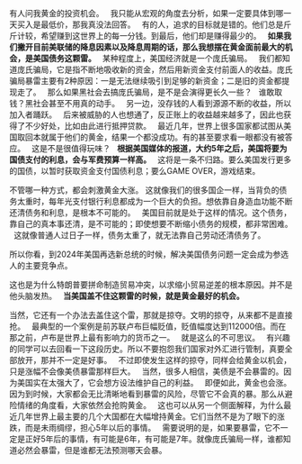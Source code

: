 有人问我黄金的投资机会。
 
我只能从宏观的角度去分析，如果一定要具体到哪一天买入是最低价，那我真没法回答。
 
有的人，追求的目标就是错的。他们总是斤斤计较，希望赚到这世界上的每一分钱。到最后，他们却是赚得最少的。
 
**如果我们撇开目前美联储的降息因素以及降息周期的话，那么我想摆在黄金面前最大的机会，是美国债务这颗雷。**
 
某种程度上，美国经济就是一个庞氏骗局。
 
我们都知道庞氏骗局，它是指不断地吸收新的资金，然后用新资金支付前面人的收益。庞氏骗局暴雷主要有2种原因：一是无法继续吸引到足够的新资金；二是旧的资金都提现走了。
 
那么如果黑社会去搞庞氏骗局，是不是会演得更长久一些？
 
谁敢取钱？黑社会甚至不用真的动手。
 
另一边，没存钱的人看到源源不断的收益，所以加入者踊跃。
 
后来被威胁的人也想通了，反正账上的收益越来越多了，因此也获得了不少好处，比如由此进行抵押贷款。
 
最近几年，世界上很多国家都试图从美国取回本就属于他们的黄金，结果一个都没成功。有的甚至要求看一眼都没有被答应。
 
这是不是很值得玩味？
 
**根据美国媒体的报道，大约5年之后，美国将要为国债支付的利息，会与军费预算一样高。**
 
这将是一条不归路。要么美国发行更多的国债，以暂时获取资金支付国债利息；要么GAME OVER，游戏结束。
  
不管哪一种方式，都会刺激黄金大涨。
这就像我们的很多国企一样，当背负的债务太重时，每年光支付银行利息都成为一个巨大的负担。想依靠自身造血功能不断还清债务和利息，是根本不可能的。
 
美国目前就是处于这样的情况。这个债务，靠自己的真本事还清，是不可能的；即使想要不断缩小债务的规模，都非常困难。
 
这就像普通人过日子一样，债务太重了，就无法靠自己劳动还清债务了。
  
所以你看，到2024年美国再选新总统的时候，解决美国债务问题一定会成为参选人的主要竞争点。
  
这也是为什么特朗普要拼命制造贸易冲突，以求缩小贸易逆差的根本原因。并不是他头脑发热。
 
**当美国盖不住这颗雷的时候，就是黄金最好的机会。**
  
当然，它还有一个办法去盖住这个雷，那就是掠夺。文明的掠夺，从来都不是直接抢。
 
最典型的一个案例是前苏联卢布巨幅贬值，贬值幅度达到112000倍。而在那之前，卢布是世界上最有影响力的货币之一。
 
就是这么的不可思议。
 
有兴趣的同学可以去回看一下这段历史。所以不要抱怨我们国家对外汇进行管制，真要全部放开，那并不一定是好事。
 
不过即使发生这样的掠夺，同样会给黄金以机会，只是涨幅不会像美债暴雷那样巨大。
 
当然，很多人相信，美债是不会暴雷的。因为美国实在太强大了，它会想方设法维护自己的利益。
 
即便如此，黄金也会涨。因为到时候，大家都会无比清晰地看到暴雷的风险，尽管它不会真的暴。那么从避险情绪的角度看，大家依然会抢购黄金。
 
这也可以从另一个侧面解释，为什么最近几年世界上最主要的几个大国都在大幅增持黄金。它们当然不是为了眼下的涨跌，而是未雨绸缪，担心5年以后的事情。
 
需要说明的是，如果要暴雷，它不一定是正好5年后的事情，有可能是6年，有可能是7年。就像庞氏骗局一样，谁都知道必然会暴雷，但是谁都无法预测哪天会暴。